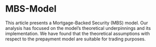 # MBS-Model
This article presents a Mortgage-Backed Security (MBS) model. Our analysis has focused on the model’s theoretical underpinnings and its implementation. We have found that the theoretical assumptions with respect to the prepayment model are suitable for trading purposes. 
